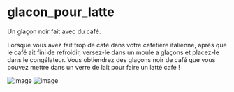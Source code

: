 # glacon_pour_latte
Un glaçon noir fait avec du café.

Lorsque vous avez fait trop de café dans votre cafetière italienne, après que le café ait fini de refroidir, versez-le dans un moule a glaçons et placez-le dans le congélateur. Vous obtiendrez des glaçons noir de café que vous pouvez mettre dans un verre de lait pour faire un latté café !


![image](https://user-images.githubusercontent.com/31790025/174284884-7333a95e-f9f4-4166-9451-f26c25e92e49.png)
![image](https://user-images.githubusercontent.com/31790025/174284923-a1c9e9ed-ccea-4a56-af52-51ca6e6a6765.png)
